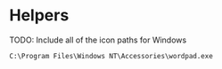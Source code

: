 # Helpers

TODO: Include all of the icon paths for Windows

```
C:\Program Files\Windows NT\Accessories\wordpad.exe
```